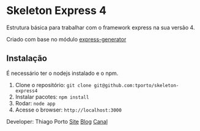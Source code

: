 # Skeleton Express 4

Estrutura básica para trabalhar com o framework express na sua versão 4.

Criado com base no módulo <a href="https://www.npmjs.org/package/express-generator">express-generator</a>

## Instalação

É necessário ter o nodejs instalado e o npm.

1. Clone o repositório: `git clone git@github.com:tporto/skeleton-express4`
2. Instalar pacotes: `npm install`
3. Rodar: `node app`
4. Acesse o browser: `http://localhost:3000`


Developer: Thiago Porto
[Site](http://www.waib.com.br)
[Blog](http://www.waib.com.br/blog)
[Canal](http://www.youtube.com/waibtecnologia)
